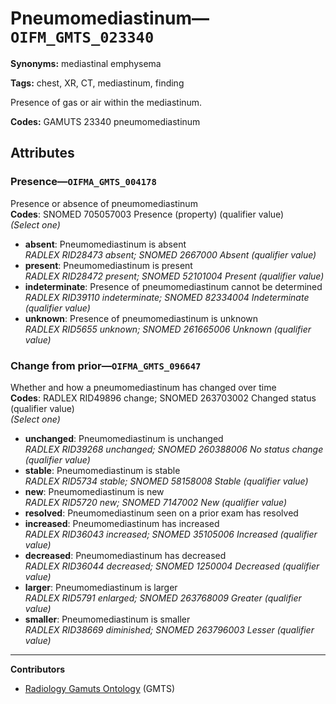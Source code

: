 # Pneumomediastinum—`OIFM_GMTS_023340`

**Synonyms:** mediastinal emphysema

**Tags:** chest, XR, CT, mediastinum, finding

Presence of gas or air within the mediastinum.

**Codes:** GAMUTS 23340 pneumomediastinum

## Attributes

### Presence—`OIFMA_GMTS_004178`

Presence or absence of pneumomediastinum  
**Codes**: SNOMED 705057003 Presence (property) (qualifier value)  
*(Select one)*

- **absent**: Pneumomediastinum is absent  
_RADLEX RID28473 absent; SNOMED 2667000 Absent (qualifier value)_
- **present**: Pneumomediastinum is present  
_RADLEX RID28472 present; SNOMED 52101004 Present (qualifier value)_
- **indeterminate**: Presence of pneumomediastinum cannot be determined  
_RADLEX RID39110 indeterminate; SNOMED 82334004 Indeterminate (qualifier value)_
- **unknown**: Presence of pneumomediastinum is unknown  
_RADLEX RID5655 unknown; SNOMED 261665006 Unknown (qualifier value)_

### Change from prior—`OIFMA_GMTS_096647`

Whether and how a pneumomediastinum has changed over time  
**Codes**: RADLEX RID49896 change; SNOMED 263703002 Changed status (qualifier value)  
*(Select one)*

- **unchanged**: Pneumomediastinum is unchanged  
_RADLEX RID39268 unchanged; SNOMED 260388006 No status change (qualifier value)_
- **stable**: Pneumomediastinum is stable  
_RADLEX RID5734 stable; SNOMED 58158008 Stable (qualifier value)_
- **new**: Pneumomediastinum is new  
_RADLEX RID5720 new; SNOMED 7147002 New (qualifier value)_
- **resolved**: Pneumomediastinum seen on a prior exam has resolved  
- **increased**: Pneumomediastinum has increased  
_RADLEX RID36043 increased; SNOMED 35105006 Increased (qualifier value)_
- **decreased**: Pneumomediastinum has decreased  
_RADLEX RID36044 decreased; SNOMED 1250004 Decreased (qualifier value)_
- **larger**: Pneumomediastinum is larger  
_RADLEX RID5791 enlarged; SNOMED 263768009 Greater (qualifier value)_
- **smaller**: Pneumomediastinum is smaller  
_RADLEX RID38669 diminished; SNOMED 263796003 Lesser (qualifier value)_

---

**Contributors**

- [Radiology Gamuts Ontology](https://gamuts.net/) (GMTS)